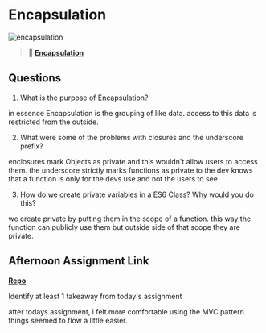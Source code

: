 # Encapsulation

![encapsulation](https://bcw.blob.core.windows.net/public/img/journals/5838157482080222)

> **📖 [Encapsulation](https://codeworksacademy.com/fs-student-guide/resources/wk3/02-Encapsulation)**

## Questions

1. What is the purpose of Encapsulation?

in essence Encapsulation is the grouping of like data. access to this data is restricted from the outside.  

2. What were some of the problems with closures and the underscore prefix?

enclosures mark Objects as private and this wouldn't allow users to access them. the underscore strictly marks functions as private to the dev knows that a function is only for the devs use and not the users to see 

3. How do we create private variables in a ES6 Class? Why would you do this?

we create private by putting them in the scope of a function. this way the function can publicly use them but outside side of that scope they are private. 
 

## Afternoon Assignment Link

**[Repo](https://github.com/Alldaynik/Vendingmachine.git)**

Identify at least 1 takeaway from today's assignment

after todays assignment, i felt more comfortable using the MVC pattern. things seemed to flow a little easier.
